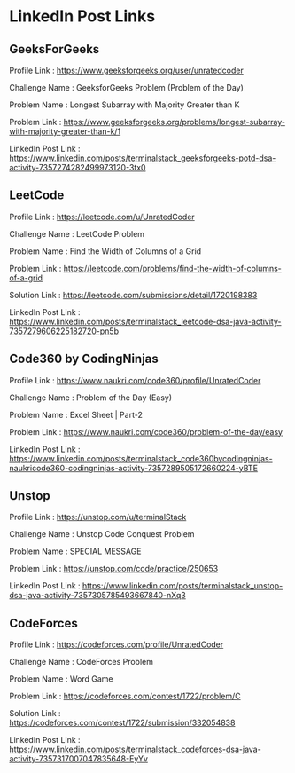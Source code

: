 # LinkedIn Post Links

## GeeksForGeeks

Profile Link : https://www.geeksforgeeks.org/user/unratedcoder

Challenge Name : GeeksforGeeks Problem (Problem of the Day)

Problem Name : Longest Subarray with Majority Greater than K

Problem Link : https://www.geeksforgeeks.org/problems/longest-subarray-with-majority-greater-than-k/1

LinkedIn Post Link : https://www.linkedin.com/posts/terminalstack_geeksforgeeks-potd-dsa-activity-7357274282499973120-3tx0

## LeetCode

Profile Link : https://leetcode.com/u/UnratedCoder

Challenge Name : LeetCode Problem

Problem Name : Find the Width of Columns of a Grid

Problem Link : https://leetcode.com/problems/find-the-width-of-columns-of-a-grid

Solution Link : https://leetcode.com/submissions/detail/1720198383

LinkedIn Post Link : https://www.linkedin.com/posts/terminalstack_leetcode-dsa-java-activity-7357279606225182720-pn5b

## Code360 by CodingNinjas

Profile Link : https://www.naukri.com/code360/profile/UnratedCoder

Challenge Name : Problem of the Day (Easy)

Problem Name : Excel Sheet | Part-2

Problem Link : https://www.naukri.com/code360/problem-of-the-day/easy

LinkedIn Post Link : https://www.linkedin.com/posts/terminalstack_code360bycodingninjas-naukricode360-codingninjas-activity-7357289505172660224-yBTE

## Unstop

Profile Link : https://unstop.com/u/terminalStack

Challenge Name : Unstop Code Conquest Problem

Problem Name : SPECIAL MESSAGE

Problem Link : https://unstop.com/code/practice/250653

LinkedIn Post Link : https://www.linkedin.com/posts/terminalstack_unstop-dsa-java-activity-7357305785493667840-nXq3

## CodeForces

Profile Link : https://codeforces.com/profile/UnratedCoder

Challenge Name : CodeForces Problem

Problem Name : Word Game

Problem Link : https://codeforces.com/contest/1722/problem/C

Solution Link : https://codeforces.com/contest/1722/submission/332054838

LinkedIn Post Link : https://www.linkedin.com/posts/terminalstack_codeforces-dsa-java-activity-7357317007047835648-EyYv

